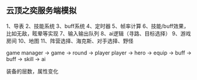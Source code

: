 ﻿## 云顶之奕服务端模拟

1、导表
2、技能系统
3、buff系统
4、定时器
5、帧率计算
6、技能/buff效果，比如无敌，眩晕等实现
7、输入输出队列
8、ai逻辑（寻路、目标选择）
9、游戏房间
10、地图
11、阵营选择、海克斯、对手选择、野怪

game manager -> game -> round -> player
                        player -> hero -> equip -> buff
                               -> buff
                               -> skill
                               -> ai 


装备的层数，属性变化


